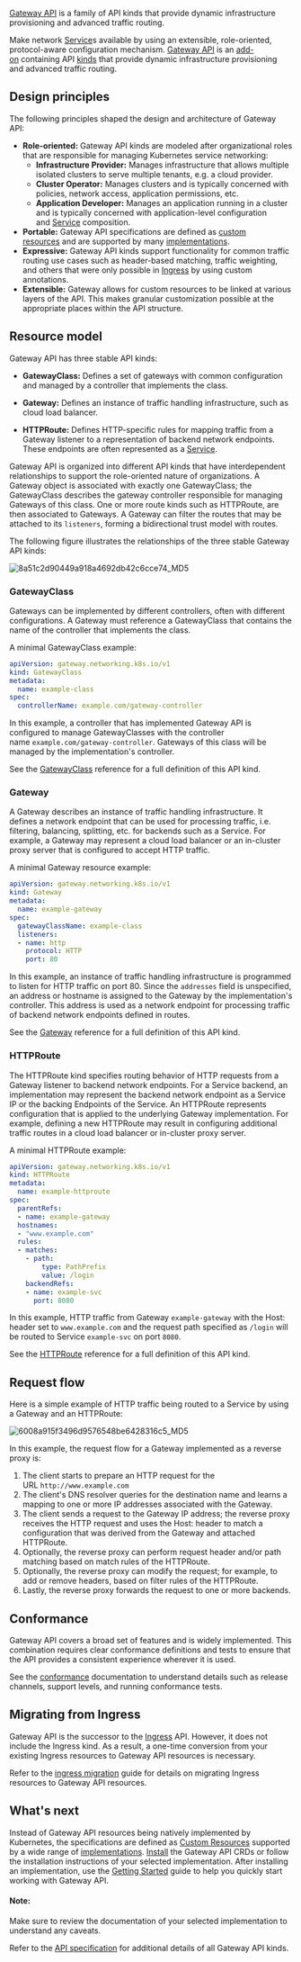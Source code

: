 [Gateway API](https://kubernetes.io/docs/concepts/services-networking/gateway/) is a family of API kinds that provide dynamic infrastructure provisioning and advanced traffic routing.

Make network [Service](service.md)s available by using an extensible, role-oriented, protocol-aware configuration mechanism. [Gateway API](https://gateway-api.sigs.k8s.io/) is an [add-on](https://kubernetes.io/docs/concepts/cluster-administration/addons/) containing API [kinds](https://gateway-api.sigs.k8s.io/references/spec/) that provide dynamic infrastructure provisioning and advanced traffic routing.

## Design principles[](https://kubernetes.io/docs/concepts/services-networking/gateway/#design-principles)

The following principles shaped the design and architecture of Gateway API:

- **Role-oriented:** Gateway API kinds are modeled after organizational roles that are responsible for managing Kubernetes service networking:
    - **Infrastructure Provider:** Manages infrastructure that allows multiple isolated clusters to serve multiple tenants, e.g. a cloud provider.
    - **Cluster Operator:** Manages clusters and is typically concerned with policies, network access, application permissions, etc.
    - **Application Developer:** Manages an application running in a cluster and is typically concerned with application-level configuration and [Service](https://kubernetes.io/docs/concepts/services-networking/service/) composition.
- **Portable:** Gateway API specifications are defined as [custom resources](https://kubernetes.io/docs/concepts/extend-kubernetes/api-extension/custom-resources/) and are supported by many [implementations](https://gateway-api.sigs.k8s.io/implementations/).
- **Expressive:** Gateway API kinds support functionality for common traffic routing use cases such as header-based matching, traffic weighting, and others that were only possible in [Ingress](https://kubernetes.io/docs/concepts/services-networking/ingress/) by using custom annotations.
- **Extensible:** Gateway allows for custom resources to be linked at various layers of the API. This makes granular customization possible at the appropriate places within the API structure.

## Resource model[](https://kubernetes.io/docs/concepts/services-networking/gateway/#resource-model)

Gateway API has three stable API kinds:

- **GatewayClass:** Defines a set of gateways with common configuration and managed by a controller that implements the class.
    
- **Gateway:** Defines an instance of traffic handling infrastructure, such as cloud load balancer.
    
- **HTTPRoute:** Defines HTTP-specific rules for mapping traffic from a Gateway listener to a representation of backend network endpoints. These endpoints are often represented as a [Service](https://kubernetes.io/docs/concepts/services-networking/service/).
    

Gateway API is organized into different API kinds that have interdependent relationships to support the role-oriented nature of organizations. A Gateway object is associated with exactly one GatewayClass; the GatewayClass describes the gateway controller responsible for managing Gateways of this class. One or more route kinds such as HTTPRoute, are then associated to Gateways. A Gateway can filter the routes that may be attached to its `listeners`, forming a bidirectional trust model with routes.

The following figure illustrates the relationships of the three stable Gateway API kinds:

![8a51c2d90449a918a4692db42c6cce74_MD5](8a51c2d90449a918a4692db42c6cce74_MD5.svg)

### GatewayClass[](https://kubernetes.io/docs/concepts/services-networking/gateway/#api-kind-gateway-class)

Gateways can be implemented by different controllers, often with different configurations. A Gateway must reference a GatewayClass that contains the name of the controller that implements the class.

A minimal GatewayClass example:

```yaml
apiVersion: gateway.networking.k8s.io/v1
kind: GatewayClass
metadata:
  name: example-class
spec:
  controllerName: example.com/gateway-controller
```

In this example, a controller that has implemented Gateway API is configured to manage GatewayClasses with the controller name `example.com/gateway-controller`. Gateways of this class will be managed by the implementation's controller.

See the [GatewayClass](https://gateway-api.sigs.k8s.io/references/spec/#gateway.networking.k8s.io/v1.GatewayClass) reference for a full definition of this API kind.

### Gateway[](https://kubernetes.io/docs/concepts/services-networking/gateway/#api-kind-gateway)

A Gateway describes an instance of traffic handling infrastructure. It defines a network endpoint that can be used for processing traffic, i.e. filtering, balancing, splitting, etc. for backends such as a Service. For example, a Gateway may represent a cloud load balancer or an in-cluster proxy server that is configured to accept HTTP traffic.

A minimal Gateway resource example:

```yaml
apiVersion: gateway.networking.k8s.io/v1
kind: Gateway
metadata:
  name: example-gateway
spec:
  gatewayClassName: example-class
  listeners:
  - name: http
    protocol: HTTP
    port: 80
```

In this example, an instance of traffic handling infrastructure is programmed to listen for HTTP traffic on port 80. Since the `addresses` field is unspecified, an address or hostname is assigned to the Gateway by the implementation's controller. This address is used as a network endpoint for processing traffic of backend network endpoints defined in routes.

See the [Gateway](https://gateway-api.sigs.k8s.io/references/spec/#gateway.networking.k8s.io/v1.Gateway) reference for a full definition of this API kind.

### HTTPRoute[](https://kubernetes.io/docs/concepts/services-networking/gateway/#api-kind-httproute)

The HTTPRoute kind specifies routing behavior of HTTP requests from a Gateway listener to backend network endpoints. For a Service backend, an implementation may represent the backend network endpoint as a Service IP or the backing Endpoints of the Service. An HTTPRoute represents configuration that is applied to the underlying Gateway implementation. For example, defining a new HTTPRoute may result in configuring additional traffic routes in a cloud load balancer or in-cluster proxy server.

A minimal HTTPRoute example:

```yaml
apiVersion: gateway.networking.k8s.io/v1
kind: HTTPRoute
metadata:
  name: example-httproute
spec:
  parentRefs:
  - name: example-gateway
  hostnames:
  - "www.example.com"
  rules:
  - matches:
    - path:
        type: PathPrefix
        value: /login
    backendRefs:
    - name: example-svc
      port: 8080
```

In this example, HTTP traffic from Gateway `example-gateway` with the Host: header set to `www.example.com` and the request path specified as `/login` will be routed to Service `example-svc` on port `8080`.

See the [HTTPRoute](https://gateway-api.sigs.k8s.io/references/spec/#gateway.networking.k8s.io/v1.HTTPRoute) reference for a full definition of this API kind.

## Request flow[](https://kubernetes.io/docs/concepts/services-networking/gateway/#request-flow)

Here is a simple example of HTTP traffic being routed to a Service by using a Gateway and an HTTPRoute:

![6008a915f3496d9576548be6428316c5_MD5](6008a915f3496d9576548be6428316c5_MD5.svg)

In this example, the request flow for a Gateway implemented as a reverse proxy is:

1. The client starts to prepare an HTTP request for the URL `http://www.example.com`
2. The client's DNS resolver queries for the destination name and learns a mapping to one or more IP addresses associated with the Gateway.
3. The client sends a request to the Gateway IP address; the reverse proxy receives the HTTP request and uses the Host: header to match a configuration that was derived from the Gateway and attached HTTPRoute.
4. Optionally, the reverse proxy can perform request header and/or path matching based on match rules of the HTTPRoute.
5. Optionally, the reverse proxy can modify the request; for example, to add or remove headers, based on filter rules of the HTTPRoute.
6. Lastly, the reverse proxy forwards the request to one or more backends.

## Conformance[](https://kubernetes.io/docs/concepts/services-networking/gateway/#conformance)

Gateway API covers a broad set of features and is widely implemented. This combination requires clear conformance definitions and tests to ensure that the API provides a consistent experience wherever it is used.

See the [conformance](https://gateway-api.sigs.k8s.io/concepts/conformance/) documentation to understand details such as release channels, support levels, and running conformance tests.

## Migrating from Ingress[](https://kubernetes.io/docs/concepts/services-networking/gateway/#migrating-from-ingress)

Gateway API is the successor to the [Ingress](https://kubernetes.io/docs/concepts/services-networking/ingress/) API. However, it does not include the Ingress kind. As a result, a one-time conversion from your existing Ingress resources to Gateway API resources is necessary.

Refer to the [ingress migration](https://gateway-api.sigs.k8s.io/guides/migrating-from-ingress/#migrating-from-ingress) guide for details on migrating Ingress resources to Gateway API resources.

## What's next[](https://kubernetes.io/docs/concepts/services-networking/gateway/#what-s-next)

Instead of Gateway API resources being natively implemented by Kubernetes, the specifications are defined as [Custom Resources](https://kubernetes.io/docs/concepts/extend-kubernetes/api-extension/custom-resources/) supported by a wide range of [implementations](https://gateway-api.sigs.k8s.io/implementations/). [Install](https://gateway-api.sigs.k8s.io/guides/#installing-gateway-api) the Gateway API CRDs or follow the installation instructions of your selected implementation. After installing an implementation, use the [Getting Started](https://gateway-api.sigs.k8s.io/guides/) guide to help you quickly start working with Gateway API.

#### Note:

Make sure to review the documentation of your selected implementation to understand any caveats.

Refer to the [API specification](https://gateway-api.sigs.k8s.io/reference/spec/) for additional details of all Gateway API kinds.